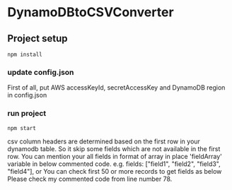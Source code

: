 # DynamoDBtoCSVConverter

## Project setup

```
npm install
```

### update config.json

First of all, put AWS accessKeyId, secretAccessKey and DynamoDB region in config.json 

### run project

```
npm start
```

csv column headers are determined based on the first row in your dynamodb table.
So it skip some fields which are not available in the first row.
You can mention your all fields in format of array in place 'fieldArray' variable in below commented code.
e.g. fields: ["field1", "field2", "field3", "field4"],
or
You can check first 50 or more records to get fields as below
Please check my commented code from line number 78.

